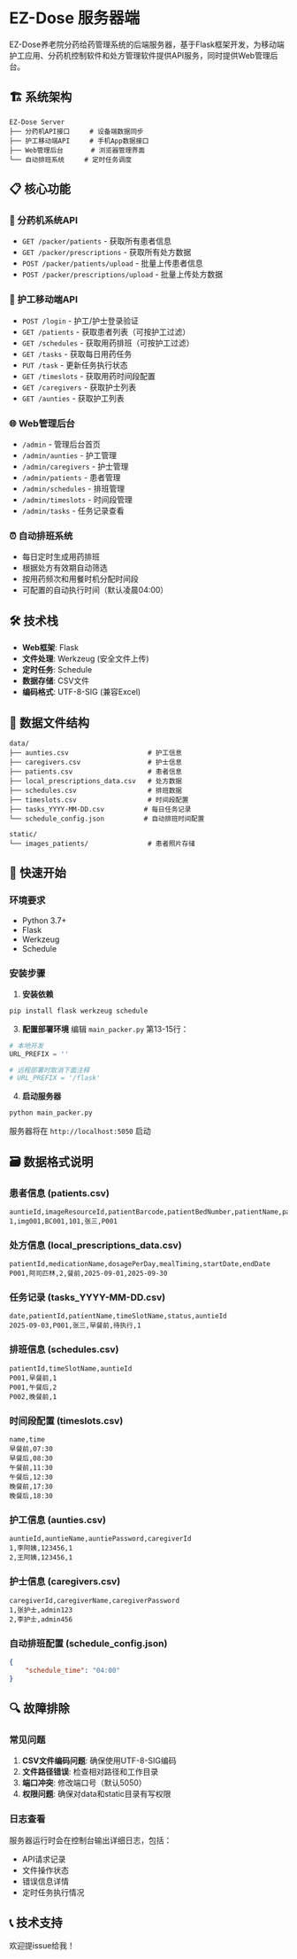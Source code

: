 # EZ-Dose 服务器端

EZ-Dose养老院分药给药管理系统的后端服务器，基于Flask框架开发，为移动端护工应用、分药机控制软件和处方管理软件提供API服务，同时提供Web管理后台。

## 🏗️ 系统架构

```
EZ-Dose Server
├── 分药机API接口     # 设备端数据同步
├── 护工移动端API     # 手机App数据接口  
├── Web管理后台       # 浏览器管理界面
└── 自动排班系统     # 定时任务调度
```

## 📋 核心功能

### 🔧 分药机系统API
- `GET /packer/patients` - 获取所有患者信息
- `GET /packer/prescriptions` - 获取所有处方数据
- `POST /packer/patients/upload` - 批量上传患者信息
- `POST /packer/prescriptions/upload` - 批量上传处方数据

### 📱 护工移动端API
- `POST /login` - 护工/护士登录验证
- `GET /patients` - 获取患者列表（可按护工过滤）
- `GET /schedules` - 获取用药排班（可按护工过滤）
- `GET /tasks` - 获取每日用药任务
- `PUT /task` - 更新任务执行状态
- `GET /timeslots` - 获取用药时间段配置
- `GET /caregivers` - 获取护士列表
- `GET /aunties` - 获取护工列表

### 🌐 Web管理后台
- `/admin` - 管理后台首页
- `/admin/aunties` - 护工管理
- `/admin/caregivers` - 护士管理  
- `/admin/patients` - 患者管理
- `/admin/schedules` - 排班管理
- `/admin/timeslots` - 时间段管理
- `/admin/tasks` - 任务记录查看

### ⏰ 自动排班系统
- 每日定时生成用药排班
- 根据处方有效期自动筛选
- 按用药频次和用餐时机分配时间段
- 可配置的自动执行时间（默认凌晨04:00）

## 🛠️ 技术栈

- **Web框架**: Flask
- **文件处理**: Werkzeug (安全文件上传)
- **定时任务**: Schedule
- **数据存储**: CSV文件
- **编码格式**: UTF-8-SIG (兼容Excel)

## 📁 数据文件结构

```
data/
├── aunties.csv                    # 护工信息
├── caregivers.csv                 # 护士信息
├── patients.csv                   # 患者信息
├── local_prescriptions_data.csv   # 处方数据
├── schedules.csv                  # 排班数据
├── timeslots.csv                  # 时间段配置
├── tasks_YYYY-MM-DD.csv          # 每日任务记录
└── schedule_config.json          # 自动排班时间配置

static/
└── images_patients/               # 患者照片存储
```

## 🚀 快速开始

### 环境要求
- Python 3.7+
- Flask
- Werkzeug  
- Schedule

### 安装步骤

1. **安装依赖**
```bash
pip install flask werkzeug schedule
```

3. **配置部署环境**
编辑 `main_packer.py` 第13-15行：
```python
# 本地开发
URL_PREFIX = ''

# 远程部署时取消下面注释
# URL_PREFIX = '/flask'
```

4. **启动服务器**
```bash
python main_packer.py
```

服务器将在 `http://localhost:5050` 启动


## 🗃️ 数据格式说明

### 患者信息 (patients.csv)
```csv
auntieId,imageResourceId,patientBarcode,patientBedNumber,patientName,patientId
1,img001,BC001,101,张三,P001
```

### 处方信息 (local_prescriptions_data.csv)
```csv
patientId,medicationName,dosagePerDay,mealTiming,startDate,endDate
P001,阿司匹林,2,餐前,2025-09-01,2025-09-30
```

### 任务记录 (tasks_YYYY-MM-DD.csv)
```csv
date,patientId,patientName,timeSlotName,status,auntieId
2025-09-03,P001,张三,早餐前,待执行,1
```

### 排班信息 (schedules.csv)
```csv
patientId,timeSlotName,auntieId
P001,早餐前,1
P001,午餐后,2
P002,晚餐前,1
```

### 时间段配置 (timeslots.csv)
```csv
name,time
早餐前,07:30
早餐后,08:30
午餐前,11:30
午餐后,12:30
晚餐前,17:30
晚餐后,18:30
```

### 护工信息 (aunties.csv)
```csv
auntieId,auntieName,auntiePassword,caregiverId
1,李阿姨,123456,1
2,王阿姨,123456,1
```

### 护士信息 (caregivers.csv)
```csv
caregiverId,caregiverName,caregiverPassword
1,张护士,admin123
2,李护士,admin456
```

### 自动排班配置 (schedule_config.json)
```json
{
    "schedule_time": "04:00"
}
```

## 🔍 故障排除

### 常见问题
1. **CSV文件编码问题**: 确保使用UTF-8-SIG编码
2. **文件路径错误**: 检查相对路径和工作目录
3. **端口冲突**: 修改端口号（默认5050）
4. **权限问题**: 确保对data和static目录有写权限

### 日志查看
服务器运行时会在控制台输出详细日志，包括：
- API请求记录
- 文件操作状态
- 错误信息详情
- 定时任务执行情况

## 📞 技术支持

欢迎提issue给我！